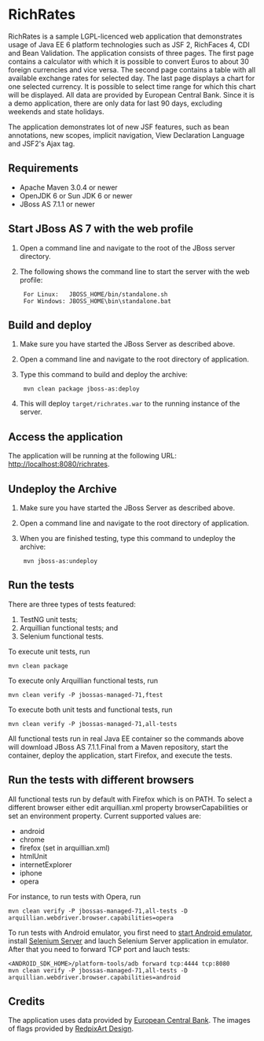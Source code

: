 # RichRates

RichRates is a sample LGPL-licenced web application that demonstrates usage of Java EE 6 platform technologies
such as JSF 2, RichFaces 4, CDI and Bean Validation. The application consists of three pages. The first page contains a calculator with which it 
is possible to convert Euros to about 30 foreign currencies and vice versa. The second page contains a table 
with all available exchange rates for selected day. The last page displays a chart for one selected currency. 
It is possible to select time range for which this chart will be displayed. All data are provided by European 
Central Bank. Since it is a demo application, there are only data for last 90 days, excluding weekends and 
state holidays.

The application demonstrates lot of new JSF features, such as bean annotations, new scopes, implicit
navigation, View Declaration Language and JSF2's Ajax tag.

## Requirements

* Apache Maven 3.0.4 or newer
* OpenJDK 6 or Sun JDK 6 or newer
* JBoss AS 7.1.1 or newer

## Start JBoss AS 7 with the web profile

1. Open a command line and navigate to the root of the JBoss server directory.
2. The following shows the command line to start the server with the web profile:

        For Linux:   JBOSS_HOME/bin/standalone.sh
        For Windows: JBOSS_HOME\bin\standalone.bat

## Build and deploy

1. Make sure you have started the JBoss Server as described above.
2. Open a command line and navigate to the root directory of application.
3. Type this command to build and deploy the archive:

        mvn clean package jboss-as:deploy

4. This will deploy `target/richrates.war` to the running instance of the server.

## Access the application 

The application will be running at the following URL: [http://localhost:8080/richrates](http://localhost:8080/richrates).

## Undeploy the Archive

1. Make sure you have started the JBoss Server as described above.
2. Open a command line and navigate to the root directory of application.
3. When you are finished testing, type this command to undeploy the archive:

        mvn jboss-as:undeploy

## Run the tests

There are three types of tests featured:

1. TestNG unit tests;
2. Arquillian functional tests; and
3. Selenium functional tests.

To execute unit tests, run 

    mvn clean package

To execute only Arquillian functional tests, run 

    mvn clean verify -P jbossas-managed-71,ftest

To execute both unit tests and functional tests, run

    mvn clean verify -P jbossas-managed-71,all-tests

All functional tests run in real Java EE container so the commands above will download JBoss AS 7.1.1.Final from a Maven repository, start the container, deploy the application, start Firefox, and execute the tests.

## Run the tests with different browsers

All functional tests run by default with Firefox which is on PATH. To select a different browser either edit arquillian.xml property browserCapabilities or set an environment property. Current supported values are:

* android
* chrome
* firefox (set in arquillian.xml)
* htmlUnit
* internetExplorer
* iphone
* opera

For instance, to run tests with Opera, run

    mvn clean verify -P jbossas-managed-71,all-tests -D arquillian.webdriver.browser.capabilities=opera

To run tests with Android emulator, you first need to [start Android emulator](http://developer.android.com/tools/help/emulator.html), install [Selenium Server](http://code.google.com/p/selenium/downloads/list) and lauch Selenium Server application in emulator. After that you need to forward TCP port and lauch tests:

    <ANDROID_SDK_HOME>/platform-tools/adb forward tcp:4444 tcp:8080
    mvn clean verify -P jbossas-managed-71,all-tests -D arquillian.webdriver.browser.capabilities=android

## Credits

The application uses data provided by [European Central Bank](http://www.ecb.europa.eu).
The images of flags provided by [RedpixArt Design](http://flags.redpixart.com).

